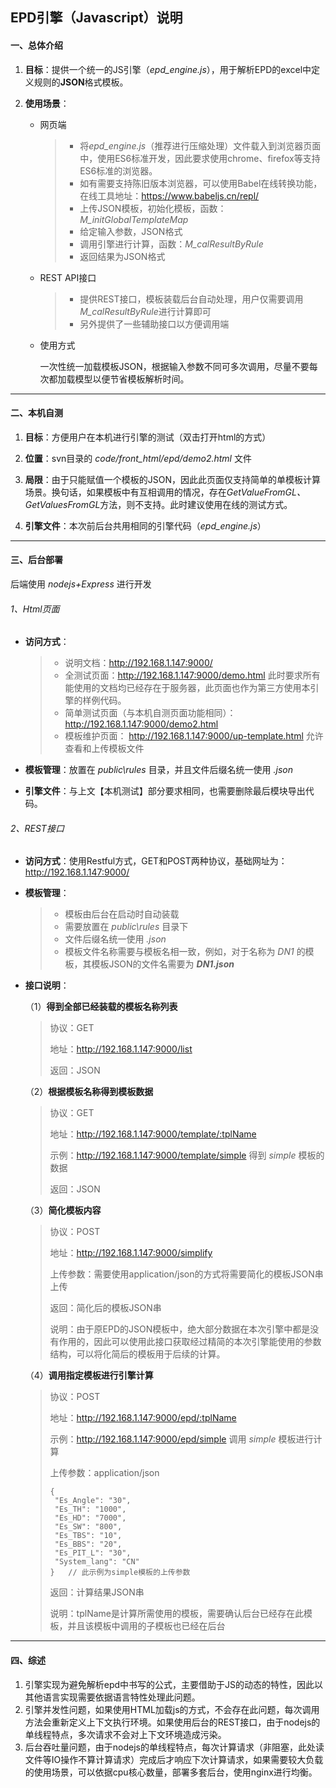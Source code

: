 ## EPD引擎（Javascript）说明

#### 一、总体介绍

1. **目标**：提供一个统一的JS引擎（*epd_engine.js*），用于解析EPD的excel中定义规则的**JSON**格式模板。

2. **使用场景**：

   * 网页端

     > + 将*epd_engine.js*（推荐进行压缩处理）文件载入到浏览器页面中，使用ES6标准开发，因此要求使用chrome、firefox等支持ES6标准的浏览器。
     > + 如有需要支持陈旧版本浏览器，可以使用Babel在线转换功能，在线工具地址：https://www.babeljs.cn/repl/ 
     > + 上传JSON模板，初始化模板，函数：*M_initGlobalTemplateMap*
     > + 给定输入参数，JSON格式
     > + 调用引擎进行计算，函数：*M_calResultByRule*
     > + 返回结果为JSON格式
   
   * REST API接口
   
     > * 提供REST接口，模板装载后台自动处理，用户仅需要调用*M_calResultByRule*进行计算即可
     > * 另外提供了一些辅助接口以方便调用端
   
   * 使用方式
   
     一次性统一加载模板JSON，根据输入参数不同可多次调用，尽量不要每次都加载模型以便节省模板解析时间。

----

#### 二、本机自测

1. **目标**：方便用户在本机进行引擎的测试（双击打开html的方式）

2. **位置**：svn目录的 *code/front_html/epd/demo2.html* 文件

3. **局限**：由于只能赋值一个模板的JSON，因此此页面仅支持简单的单模板计算场景。换句话，如果模板中有互相调用的情况，存在*GetValueFromGL、GetValuesFromGL*方法，则不支持。此时建议使用在线的测试方式。

4. **引擎文件**：本次前后台共用相同的引擎代码（*epd_engine.js*）



----

#### 三、后台部署

后端使用 *nodejs+Express* 进行开发

###### 1、Html页面

* **访问方式**：

  > + 说明文档：http://192.168.1.147:9000/
  > + 全测试页面：http://192.168.1.147:9000/demo.html  此时要求所有能使用的文档均已经存在于服务器，此页面也作为第三方使用本引擎的样例代码。
  > + 简单测试页面（与本机自测页面功能相同）：http://192.168.1.147:9000/demo2.html
  > + 模板维护页面： http://192.168.1.147:9000/up-template.html 允许查看和上传模板文件

* **模板管理**：放置在 *public\rules* 目录，并且文件后缀名统一使用 *.json*

* **引擎文件**：与上文【本机测试】部分要求相同，也需要删除最后模块导出代码。

  

###### 2、REST接口

* **访问方式**：使用Restful方式，GET和POST两种协议，基础网址为：http://192.168.1.147:9000/

* **模板管理**：

  > + 模板由后台在启动时自动装载
  > + 需要放置在 *public\rules* 目录下
  > + 文件后缀名统一使用 *.json*
  > + 模板文件名称需要与模板名相一致，例如，对于名称为 *DN1* 的模板，其模板JSON的文件名需要为 ***DN1.json***

* **接口说明**：

  （1）**得到全部已经装载的模板名称列表**

  > 协议：GET
  >
  > 地址：http://192.168.1.147:9000/list
  >
  > 返回：JSON

  （2）**根据模板名称得到模板数据**

  > 协议：GET
  >
  > 地址：http://192.168.1.147:9000/template/:tplName
  >
  > 示例：http://192.168.1.147:9000/template/simple  得到 *simple* 模板的数据
  >
  > 返回：JSON

  （3）**简化模板内容**

  > 协议：POST
  >
  > 地址：http://192.168.1.147:9000/simplify
  >
  > 上传参数：需要使用application/json的方式将需要简化的模板JSON串上传
  >
  > 返回：简化后的模板JSON串
  >
  > 说明：由于原EPD的JSON模板中，绝大部分数据在本次引擎中都是没有作用的，因此可以使用此接口获取经过精简的本次引擎能使用的参数结构，可以将化简后的模板用于后续的计算。

  （4）**调用指定模板进行引擎计算**

  > 协议：POST
  >
  > 地址：http://192.168.1.147:9000/epd/:tplName
  >
  > 示例：http://192.168.1.147:9000/epd/simple  调用 *simple* 模板进行计算
  >
  > 上传参数：application/json 
  >
  > ```jso
  > {
  >  "Es_Angle": "30",
  >  "Es_TH": "1000",
  >  "Es_HD": "7000",
  >  "Es_SW": "800",
  >  "Es_TBS": "10",
  >  "Es_BBS": "20",
  >  "Es_PIT_L": "30",
  >  "System_lang": "CN"
  > }   // 此示例为simple模板的上传参数
  > ```
  >
  > 返回：计算结果JSON串
  >
  > 说明：tplName是计算所需使用的模板，需要确认后台已经存在此模板，并且该模板中调用的子模板也已经在后台

  

----

#### 四、综述

1. 引擎实现为避免解析epd中书写的公式，主要借助于JS的动态的特性，因此以其他语言实现需要依据语言特性处理此问题。
2. 引擎并发性问题，如果使用HTML加载js的方式，不会存在此问题，每次调用方法会重新定义上下文执行环境。如果使用后台的REST接口，由于nodejs的单线程特点，多次请求不会对上下文环境造成污染。
3. 后台吞吐量问题，由于nodejs的单线程特点，每次计算请求（非阻塞，此处读文件等IO操作不算计算请求）完成后才响应下次计算请求，如果需要较大负载的使用场景，可以依据cpu核心数量，部署多套后台，使用nginx进行均衡。



